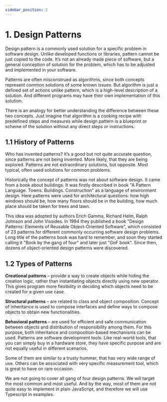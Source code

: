 ```yaml
---
sidebar_position: 2
---
```


# 1. Design Patterns

Design pattern is a commonly used solution for a specific problem in software design. Unlike developed functions or libraries, pattern cannot be just copied to the code. It’s not an already made piece of software, but a general conception of solution for the problem, which has to be adjusted and implemented in your software.

Patterns are often misconstrued as algorithms, since both concepts represent common solutions of some known issues. But algorithm is just a defined set of actions unlike pattern, which is a high-level description of a solution. And different programs may have their own implementation of this solution.

There is an analogy for better understanding the difference between these two concepts. Just imagine that algorithm is a cooking recipe with predefined steps and measures while design pattern is a blueprint or scheme of the solution without any direct steps or instructions.

## 1.1 History of Patterns

Who has invented patterns? It’s a good but not quite accurate question, since patterns are not being invented. More likely, that they are being explored. Patterns are not extraordinary solutions, but opposite. Most typical, often used solutions for common problems.

Historically the concept of patterns was not about software design. It came from a book about buildings. It was firstly described in book "A Pattern Language. Towns. Buildings. Construction" as a language of environment design. Here patterns were used for architectural questions: how high windows should be, how many floors should be in the building, how much place should be taken for trees and lawn.

This idea was adopted by authors Erich Gamma, Richard Helm, Ralph Johnson and John Vissides. In 1994 they published a book "Design Patterns: Elements of Reusable Object-Oriented Software", which consisted of 23 patterns for different commonly occurring software design problems. Long title of the patterns book was hard to remember, and soon they started calling it "Book by the gang of four" and later just "GoF book". Since then, dozens of  object-oriented design patterns were discovered. 

## 1.2 Types of Patterns

**Creational patterns** – provide a way to create objects while hiding the creation logic, rather than instantiating objects directly using new operator. This gives program more flexibility in deciding which objects need to be created for a given use case.

**Structural patterns** – are related to class and object composition. Concept of inheritance is used to compose interfaces and define ways to compose objects to obtain new functionalities.

**Behavioral patterns** – are used for efficient and safe communication between objects and distribution of responsibility among them. For this purpose, both inheritance and composition-based mechanisms can be used.
Patterns are software development tools. Like real-world tools, that you can simply buy in a hardware store, they have specific purpose and are not equally useful in different scenarios.

Some of them are similar to a trusty hummer, that has very wide range of use. Others can be associated with very specific measurement tool, which is great to have on rare occasion.

We are not going to cover all gang of four design patterns. We will target the most common and most useful. And by the way, most of them are not quite easy to implement in plain JavaScript, and therefore we will use Typescript in examples.
